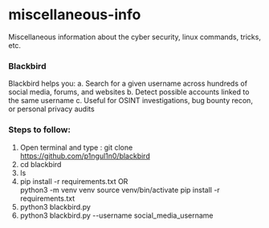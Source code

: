 # miscellaneous-info
Miscellaneous information about the cyber security, linux commands, tricks, etc.
### Blackbird ###

Blackbird helps you:
a. Search for a given username across hundreds of social media, forums, and websites
b. Detect possible accounts linked to the same username
c. Useful for OSINT investigations, bug bounty recon, or personal privacy audits

### Steps to follow: ###
1. Open terminal and type :  git clone https://github.com/p1ngul1n0/blackbird
2. cd blackbird 
3. ls
4. pip install -r requirements.txt 
   OR  
   python3 -m venv venv
   source venv/bin/activate
   pip install -r requirements.txt
5. python3 blackbird.py 
6. python3 blackbird.py  --username social_media_username

